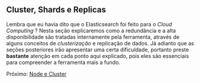 ## Cluster, Shards e Replicas

Lembra que eu havia dito que o Elasticsearch foi feito para o _Cloud Computing_ ? Nesta seção explicaremos como a redundância e a alta disponibilidade são tratadas internamente pela ferramenta, através de alguns conceitos de _clusterização_ e replicação de dados. Já adianto que as seções posteriores irão apresentar uma certa dificuldade, portanto preste __bastante__ atenção em cada ponto aqui explicado, pois eles são essenciais para compreender a ferramenta mais a fundo.

Próximo: [Node e Cluster](/pages/node_cluster.md)

